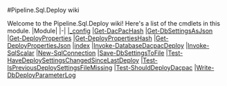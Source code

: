 #Pipeline.Sql.Deploy wiki

Welcome to the Pipeline.Sql.Deploy wiki!
Here's a list of the cmdlets in this module.
|Module|
|-|
|[_config](_config)
|[Get-DacPacHash](Get-DacPacHash)
|[Get-DbSettingsAsJson](Get-DbSettingsAsJson)
|[Get-DeployProperties](Get-DeployProperties)
|[Get-DeployPropertiesHash](Get-DeployPropertiesHash)
|[Get-DeployPropertiesJson](Get-DeployPropertiesJson)
|[index](index)
|[Invoke-DatabaseDacpacDeploy](Invoke-DatabaseDacpacDeploy)
|[Invoke-SqlScalar](Invoke-SqlScalar)
|[New-SqlConnection](New-SqlConnection)
|[Save-DbSettingsToFile](Save-DbSettingsToFile)
|[Test-HaveDeploySettingsChangedSinceLastDeploy](Test-HaveDeploySettingsChangedSinceLastDeploy)
|[Test-IsPreviousDeploySettingsFileMissing](Test-IsPreviousDeploySettingsFileMissing)
|[Test-ShouldDeployDacpac](Test-ShouldDeployDacpac)
|[Write-DbDeployParameterLog](Write-DbDeployParameterLog)

